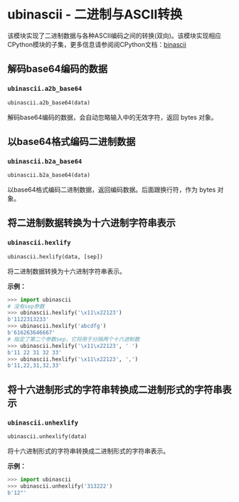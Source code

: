 # ubinascii - 二进制与ASCII转换


该模块实现了二进制数据与各种ASCII编码之间的转换(双向)。该模块实现相应CPython模块的子集，更多信息请参阅阅CPython文档：[binascii](https://docs.python.org/3.5/library/binascii.html#module-binascii)

## 解码base64编码的数据

### `ubinascii.a2b_base64`

```python
ubinascii.a2b_base64(data)
```

解码base64编码的数据，会自动忽略输入中的无效字符，返回 bytes 对象。

## 以base64格式编码二进制数据

### `ubinascii.b2a_base64`

```python
ubinascii.b2a_base64(data)
```

以base64格式编码二进制数据，返回编码数据。后面跟换行符，作为 bytes 对象。

## 将二进制数据转换为十六进制字符串表示

### `ubinascii.hexlify`

```python
ubinascii.hexlify(data, [sep])
```

将二进制数据转换为十六进制字符串表示。

**示例：**

```python
>>> import ubinascii
# 没有sep参数
>>> ubinascii.hexlify('\x11\x22123')
b'1122313233'
>>> ubinascii.hexlify('abcdfg')
b'616263646667'
# 指定了第二个参数sep，它将用于分隔两个十六进制数
>>> ubinascii.hexlify('\x11\x22123', ' ')
b'11 22 31 32 33'
>>> ubinascii.hexlify('\x11\x22123', ',')
b'11,22,31,32,33'
```

## 将十六进制形式的字符串转换成二进制形式的字符串表示

### `ubinascii.unhexlify`

```python
ubinascii.unhexlify(data)
```

将十六进制形式的字符串转换成二进制形式的字符串表示。

**示例：**

```python
>>> import ubinascii
>>> ubinascii.unhexlify('313222')
b'12"'
```
